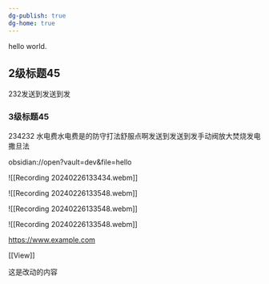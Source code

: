 ```yaml
---
dg-publish: true
dg-home: true
---
```

hello world.

## 2级标题45
232发送到发送到发


### 3级标题45

234232 水电费水电费是的防守打法舒服点啊发送到发送到发手动阀放大焚烧发电撒旦法

obsidian://open?vault=dev&file=hello


![[Recording 20240226133434.webm]]

![[Recording 20240226133548.webm]]

![[Recording 20240226133548.webm]]

![[Recording 20240226133548.webm]]

https://www.example.com

[[View]]

这是改动的内容
